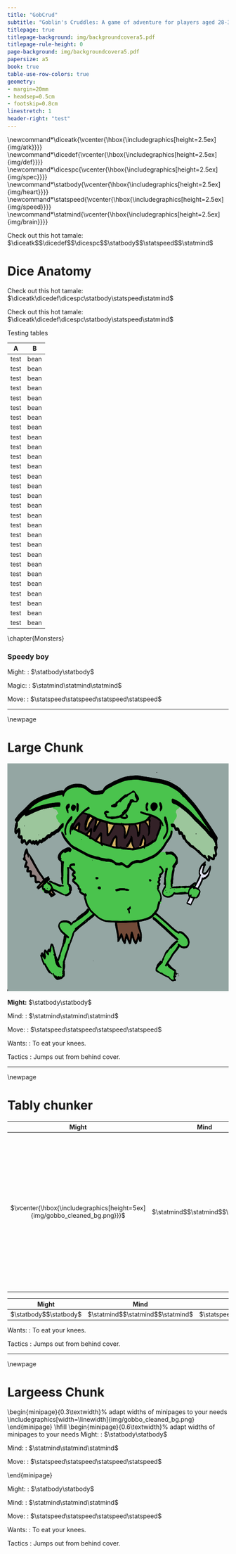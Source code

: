 ```yaml
---
title: "GobCrud"
subtitle: "Goblin's Cruddles: A game of adventure for players aged 28-35."
titlepage: true
titlepage-background: img/backgroundcovera5.pdf
titlepage-rule-height: 0
page-background: img/backgroundcovera5.pdf
papersize: a5
book: true
table-use-row-colors: true
geometry:
- margin=20mm
- headsep=0.5cm
- footskip=0.8cm
linestretch: 1
header-right: "test"
---
```



\newcommand*\diceatk{\vcenter{\hbox{\includegraphics[height=2.5ex]{img/atk}}}}
\newcommand*\dicedef{\vcenter{\hbox{\includegraphics[height=2.5ex]{img/def}}}}
\newcommand*\dicespc{\vcenter{\hbox{\includegraphics[height=2.5ex]{img/spec}}}}
\newcommand*\statbody{\vcenter{\hbox{\includegraphics[height=2.5ex]{img/heart}}}}
\newcommand*\statspeed{\vcenter{\hbox{\includegraphics[height=2.5ex]{img/speed}}}}
\newcommand*\statmind{\vcenter{\hbox{\includegraphics[height=2.5ex]{img/brain}}}}


Check out this hot tamale: $\diceatk$$\dicedef$$\dicespc$$\statbody$$\statspeed$$\statmind$







# Dice Anatomy




Check out this hot tamale: $\diceatk\dicedef\dicespc\statbody\statspeed\statmind$


Check out this hot tamale: $\diceatk\dicedef\dicespc\statbody\statspeed\statmind$








Testing tables



| A | B |
|:-:|:-:|
| test | bean |
| test | bean |
| test | bean |
| test | bean |
| test | bean |
| test | bean |
| test | bean |
| test | bean |
| test | bean |
| test | bean |
| test | bean |
| test | bean |
| test | bean |
| test | bean |
| test | bean |
| test | bean |
| test | bean |
| test | bean |
| test | bean |
| test | bean |
| test | bean |
| test | bean |
| test | bean |
| test | bean |
| test | bean |
| test | bean |
| test | bean |
| test | bean |






\chapter{Monsters}





### Speedy boy

Might:
: $\statbody\statbody$

Magic:
: $\statmind\statmind\statmind$

Move:
: $\statspeed\statspeed\statspeed\statspeed$

---

\newpage

# Large Chunk

![](img/gobbo_cleaned_bg.png)

**Might:** $\statbody\statbody$

Mind:
: $\statmind\statmind\statmind$

Move:
: $\statspeed\statspeed\statspeed\statspeed$

Wants:
: To eat your knees.

Tactics
: Jumps out from behind cover.


---


\newpage

# Tably chunker


| Might | Mind | Magic |
|:-:|:-:|:-:|
| $\vcenter{\hbox{\includegraphics[height=5ex]{img/gobbo_cleaned_bg.png}}}$ | $\statmind$$\statmind$$\statmind$ | Lorem ipsum dolor sit amet, consectetur adipiscing elit. Nulla tellus est, sagittis sed tempor eu, vehicula ut mauris. In suscipit id sem id varius. Etiam porttitor nibh eu egestas euismod. Ut elementum est ligula,  |



| Might | Mind | Magic |
|:-:|:-:|:-:|
| $\statbody$$\statbody$ | $\statmind$$\statmind$$\statmind$ | $\statspeed$$\statspeed$$\statspeed$$\statspeed$ |

Wants:
: To eat your knees.

Tactics
: Jumps out from behind cover.


---



\newpage

# Largeess Chunk

\begin{minipage}{0.3\textwidth}% adapt widths of minipages to your needs
\includegraphics[width=\linewidth]{img/gobbo_cleaned_bg.png}
\end{minipage}
\hfill
\begin{minipage}{0.6\textwidth}% adapt widths of minipages to your needs
Might:
: $\statbody\statbody$

Mind:
: $\statmind\statmind\statmind$

Move:
: $\statspeed\statspeed\statspeed\statspeed$

\end{minipage}



Might:
: $\statbody\statbody$

Mind:
: $\statmind\statmind\statmind$

Move:
: $\statspeed\statspeed\statspeed\statspeed$

Wants:
: To eat your knees.

Tactics
: Jumps out from behind cover.






  
